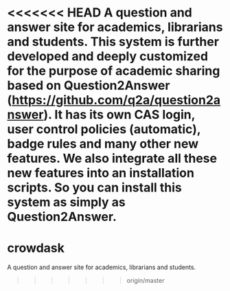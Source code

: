 <<<<<<< HEAD
A question and answer site for academics, librarians and students. This system is further developed and deeply customized for the purpose of academic sharing based on Question2Answer (https://github.com/q2a/question2answer). It has its own CAS login, user control policies (automatic), badge rules and many other new features. We also integrate all these new features into an installation scripts. So you can install this system as simply as Question2Answer. 
=======
crowdask
========

A question and answer site for academics, librarians and students.
>>>>>>> origin/master
